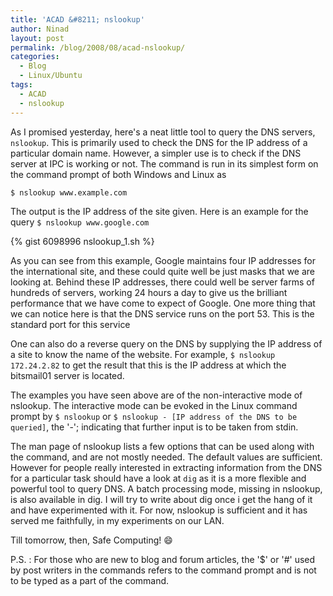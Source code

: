 ```yaml
---
title: 'ACAD &#8211; nslookup'
author: Ninad
layout: post
permalink: /blog/2008/08/acad-nslookup/
categories:
  - Blog
  - Linux/Ubuntu
tags:
  - ACAD
  - nslookup
---
```

As I promised yesterday, here's a neat little tool to query the DNS servers, `nslookup`. This is primarily used to check the DNS for the IP address of a particular domain name. However, a simpler use is to check if the DNS server at IPC is working or not. The command is run in its simplest form on the command prompt of both Windows and Linux as

`$ nslookup www.example.com`

The output is the IP address of the site given. Here is an example for the query `$ nslookup www.google.com`

{% gist 6098996 nslookup_1.sh %}

As you can see from this example, Google maintains four IP addresses for the international site, and these could quite well be just masks that we are looking at. Behind these IP addresses, there could well be server farms of hundreds of servers, working 24 hours a day to give us the brilliant performance that we have come to expect of Google. One more thing that we can notice here is that the DNS service runs on the port 53. This is the standard port for this service

One can also do a reverse query on the DNS by supplying the IP address of a site to know the name of the website. For example, `$ nslookup 172.24.2.82` to get the result that this is the IP address at which the bitsmail01 server is located.

The examples you have seen above are of the non-interactive mode of nslookup. The interactive mode can be evoked in the Linux command prompt by `$ nslookup` or `$ nslookup - [IP address of the DNS to be queried]`, the '-'; indicating that further input is to be taken from stdin.

The man page of nslookup lists a few options that can be used along with the command, and are not mostly needed. The default values are sufficient. However for people really interested in extracting information from the DNS for a particular task should have a look at `dig` as it is a more flexible and powerful tool to query DNS. A batch processing mode, missing in nslookup, is also available in dig. I will try to write about dig once i get the hang of it and have experimented with it. For now, nslookup is sufficient and it has served me faithfully, in my experiments on our LAN.

Till tomorrow, then, Safe Computing! :smile:

P.S. : For those who are new to blog and forum articles, the '$' or '#' used by post writers in the commands refers to the command prompt and is not to be typed as a part of the command.
